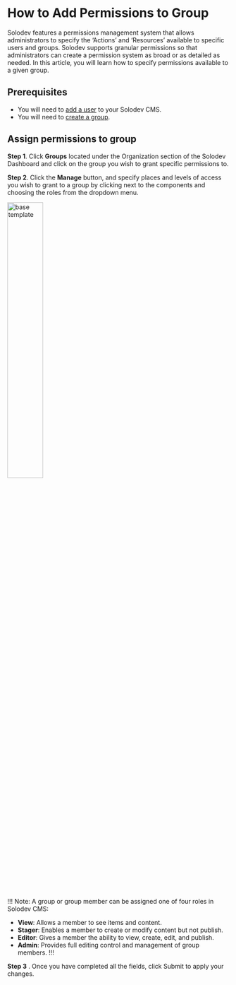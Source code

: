 # How to Add Permissions to Group

Solodev features a permissions management system that allows administrators to specify the ‘Actions’ and ‘Resources’ available to specific users and groups. Solodev supports granular permissions so that administrators can create a permission system as broad or as detailed as needed. In this article, you will learn how to specify permissions available to a given group.

## Prerequisites

-	You will need to <a href="../../../organization/add-user/">add a user</a> to your Solodev CMS.
-	You will need to <a href="../../../organization/groups/add-group/">create a group</a>.

## Assign permissions to group

**Step 1**. Click **Groups** located under the Organization section of the Solodev Dashboard and click on the group you wish to grant specific permissions to.

<!-- <img src="/static/images/addgrouppermissions.png" alt="base template" style="width: 100%; display: block"></a>
-->


**Step 2**. Click the **Manage** button, and specify places and levels of access you wish to grant to a group by clicking next to the components and choosing the roles from the dropdown menu.

<!--<img src="/static/images/addgrouppermissions1.png" alt="base template" style="width: 100%; display: block"></a>
-->
<img src="/static/images/addgrouppermissions2.png" alt="base template" style="width: 40%; display: block"></a>


!!! Note:
A group or group member can be assigned one of four roles in Solodev CMS:

- **View**: Allows a member to see items and content.
- **Stager**: Enables a member to create or modify content but not publish.
- **Editor**: Gives a member the ability to view, create, edit, and publish.
- **Admin**: Provides full editing control and management of group members.
!!!

**Step 3** . Once you have completed all the fields, click Submit to apply your changes.

<!-- <img src="/static/images/addgrouppermissions3.png" alt="base template" style="width: 50%; display: block"></a> -->
